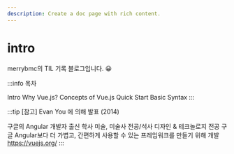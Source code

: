 ```yaml
---
description: Create a doc page with rich content.
---
```


# intro

merrybmc의 TIL 기록 블로그입니다. 😀

:::info 목차

Intro
Why Vue.js?
Concepts of Vue.js
Quick Start
Basic Syntax
:::

:::tip [참고] Evan You 에 의해 발표 (2014)

구글의 Angular 개발자 출신
학사 미술, 미술사 전공/석사 디자인 & 테크놀로지 전공
구글 Angular보다 더 가볍고, 간편하게 사용할 수 있는 프레임워크를 만들기 위해 개발
https://vuejs.org/
:::
